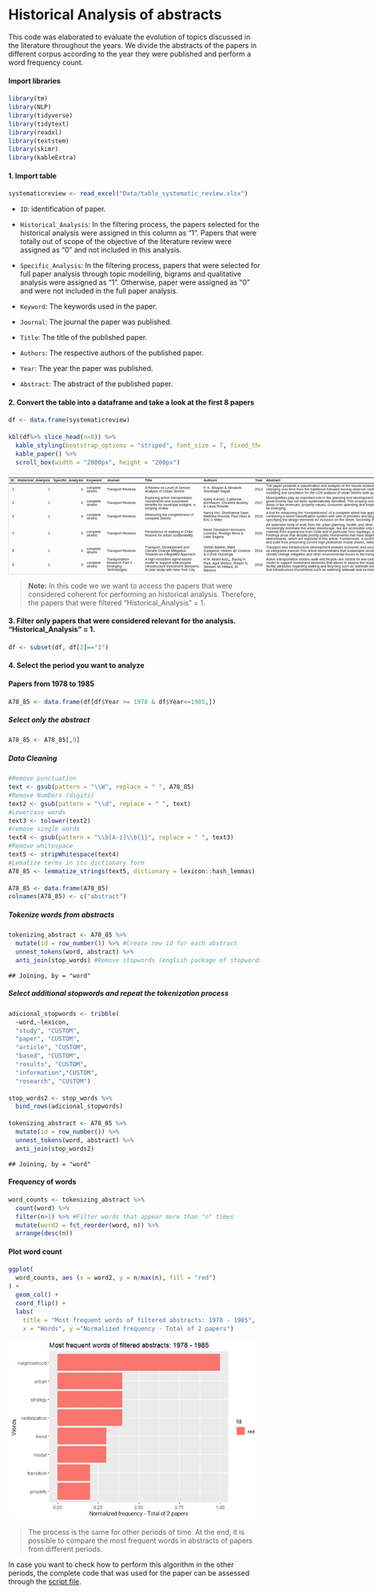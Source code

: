 Historical Analysis of abstracts
================

This code was elaborated to evaluate the evolution of topics discussed
in the literature throughout the years. We divide the abstracts of the
papers in different corpus according to the year they were published and
perform a word frequency count.

#### Import libraries

``` r
library(tm)
library(NLP)
library(tidyverse)
library(tidytext)
library(readxl)
library(textstem)
library(skimr)
library(kableExtra)
```

#### 1. Import table

``` r
systematicreview <- read_excel("Data/table_systematic_review.xlsx")
```

-   `ID`: identification of paper.

-   `Historical_Analysis`: In the filtering process, the papers selected
    for the historical analysis were assigned in this column as “1”.
    Papers that were totally out of scope of the objective of the
    literature review were assigned as “0” and not included in this
    analysis.

-   `Specific_Analysis`: In the filtering process, papers that were
    selected for full paper analysis through topic modelling, bigrams
    and qualitative analysis were assigned as “1”. Otherwise, paper were
    assigned as “0” and were not included in the full paper analysis.

-   `Keyword`: The keywords used in the paper.

-   `Journal`: The journal the paper was published.

-   `Title`: The title of the published paper.

-   `Authors`: The respective authors of the published paper.

-   `Year`: The year the paper was published.

-   `Abstract`: The abstract of the published paper.

#### 2. Convert the table into a dataframe and take a look at the first 8 papers

``` r
df <- data.frame(systematicreview)

kbl(df%>% slice_head(n=8)) %>%
  kable_styling(bootstrap_options = "striped", font_size = 7, fixed_thead = T) %>%
  kable_paper() %>%
  scroll_box(width = "2000px", height = "200px")
```

<div
style="border: 1px solid #ddd; padding: 0px; overflow-y: scroll; height:200px; overflow-x: scroll; width:2000px; ">

<table class="table table-striped lightable-paper" style="font-size: 7px; margin-left: auto; margin-right: auto; font-family: &quot;Arial Narrow&quot;, arial, helvetica, sans-serif; margin-left: auto; margin-right: auto;">
<thead>
<tr>
<th style="text-align:right;position: sticky; top:0; background-color: #FFFFFF;position: sticky; top:0; background-color: #FFFFFF;">
ID
</th>
<th style="text-align:right;position: sticky; top:0; background-color: #FFFFFF;position: sticky; top:0; background-color: #FFFFFF;">
Historical_Analysis
</th>
<th style="text-align:right;position: sticky; top:0; background-color: #FFFFFF;position: sticky; top:0; background-color: #FFFFFF;">
Specific_Analysis
</th>
<th style="text-align:left;position: sticky; top:0; background-color: #FFFFFF;position: sticky; top:0; background-color: #FFFFFF;">
Keyword
</th>
<th style="text-align:left;position: sticky; top:0; background-color: #FFFFFF;position: sticky; top:0; background-color: #FFFFFF;">
Journal
</th>
<th style="text-align:left;position: sticky; top:0; background-color: #FFFFFF;position: sticky; top:0; background-color: #FFFFFF;">
Title
</th>
<th style="text-align:left;position: sticky; top:0; background-color: #FFFFFF;position: sticky; top:0; background-color: #FFFFFF;">
Authors
</th>
<th style="text-align:right;position: sticky; top:0; background-color: #FFFFFF;position: sticky; top:0; background-color: #FFFFFF;">
Year
</th>
<th style="text-align:left;position: sticky; top:0; background-color: #FFFFFF;position: sticky; top:0; background-color: #FFFFFF;">
Abstract
</th>
</tr>
</thead>
<tbody>
<tr>
<td style="text-align:right;">
1
</td>
<td style="text-align:right;">
1
</td>
<td style="text-align:right;">
1
</td>
<td style="text-align:left;">
complete streets
</td>
<td style="text-align:left;">
Transport Reviews
</td>
<td style="text-align:left;">
A Review on Level of Service Analysis of Urban Streets
</td>
<td style="text-align:left;">
P. K. Bhuyan & Minakshi Sheshadri Nayak
</td>
<td style="text-align:right;">
2013
</td>
<td style="text-align:left;">
The paper presents a classification and analysis of the results achieved
using various tools for the estimation of level of service (LOS) of
urban streets. The basic premise of urban streets and LOS are discussed.
LOS is analyzed quantitatively and qualitatively. Average travel speed
(ATS) on street segments is considered as the measure of effectiveness
in defining LOS criteria of an urban street using quantitative methods.
The travel speed data collection procedure has been changing over time
from the traditional followed moving observer method to a distance
measuring instrument and now global positioning system is being
extensively used worldwide. Classifying urban streets into number of
classes and ATSs on street segments into number of LOS categories are
essential components of LOS analysis. Emphasis is put on application of
soft computing techniques such as fuzzy set theory, genetic algorithm,
neural network, cluster analysis and modeling and simulation for the LOS
analysis of urban streets both quantitatively and qualitatively. Quality
of service of urban streets is analyzed using the satisfaction level
that the road user perceived while using the urban road infrastructure.
Possibilities are shown regarding the further improvement in research
methodology.
</td>
</tr>
<tr>
<td style="text-align:right;">
2
</td>
<td style="text-align:right;">
1
</td>
<td style="text-align:right;">
0
</td>
<td style="text-align:left;">
complete streets
</td>
<td style="text-align:left;">
Transport Reviews
</td>
<td style="text-align:left;">
Exploring active transportation investments and associated benefits for
municipal budgets: a scoping review
</td>
<td style="text-align:left;">
Kathy Kornas, Catherine Bornbaum, Christine Bushey & Laura Rosella
</td>
<td style="text-align:right;">
2017
</td>
<td style="text-align:left;">
Municipalities play an important role in the planning and development of
communities that support active transportation (AT), which refers to
human-powered modes of travel, such as walking and cycling.
Municipal-level stakeholders involved in landuse and transportation
infrastructure planning consider multiple social, environmental and
economic considerations to inform decision-making and investments in AT.
Evidence around the fiscal benefits of AT investment for local
governments has not been systematically identified. This scoping review
sought to explore the existing evidence regarding investments in AT and
opportunities for savings on municipal expenditures and revenue
generation. In total, 7060 records were located and screened; of which
162 full-text articles were reviewed. Ultimately, 23 articles met our
inclusion criteria and were included in this review. The available
evidence focuses on potential economic benefits of AT in the areas of
tax revenues, property values, consumer spending and employment, all of
which are relevant sources of revenue generation in municipal operating
budgets. An evidence gap was identified regarding AT infrastructure
investments and benefits corresponding to municipal expenditures
(e.g. maintenance cost savings). Notably, a large portion of literature
was published after 2009, suggesting that municipal-level evidence on
the fiscal benefits of AT investments may just be emerging.
</td>
</tr>
<tr>
<td style="text-align:right;">
3
</td>
<td style="text-align:right;">
1
</td>
<td style="text-align:right;">
0
</td>
<td style="text-align:left;">
complete streets
</td>
<td style="text-align:left;">
Transport Reviews
</td>
<td style="text-align:left;">
Measuring the completeness of complete streets
</td>
<td style="text-align:left;">
Nancy Hui, Shoshanna Saxe, Matthew Roorda, Paul Hess & Eric J. Miller
</td>
<td style="text-align:right;">
2018
</td>
<td style="text-align:left;">
A tool for measuring the “completeness” of a complete street has
applications in developing policy, prioritising areas for infrastructure
investment for a network, and solving the right-of-way allocation
problem for individual streets. A literature review was conducted on the
state-of-art in the assessment complete street designs. Complete streets
assessment requires a context-sensitive approach, thus context-sensitive
standards of “completeness” must first be established by combining a
street classification system with sets of priorities and target
performance levels for the different types of streets. Performance
standards should address a street’s fulfilment of the movement,
environmental, and place functions, and be flexible enough to account
for the many ways that these functions of a street can be fulfilled.
Most frameworks reviewed are unsuitable for evaluating complete streets
because, with few exceptions, they guide street design by specifying the
design elements for inclusion on the street. Secondly, the performance
of a street can be assessed according to transportation, environmental,
and place criteria, and compared to the target performance levels
specified by the street’s classification. As there are many different
impacts to consider on a street, additional work is required to define
the priorities and performance objectives for different types of
streets.
</td>
</tr>
<tr>
<td style="text-align:right;">
4
</td>
<td style="text-align:right;">
1
</td>
<td style="text-align:right;">
0
</td>
<td style="text-align:left;">
complete streets
</td>
<td style="text-align:left;">
Transport Reviews
</td>
<td style="text-align:left;">
Persistence of walking in Chile: lessons for urban sustainability
</td>
<td style="text-align:left;">
Marie Geraldine Herrmann-Lunecke, Rodrigo Mora & Lake Sagaris
</td>
<td style="text-align:right;">
2020
</td>
<td style="text-align:left;">
An extensive body of work from the urban planning, health, and other
disciplines has documented the importance of walking to urban
sustainability from health, safety, security, environmental and other
perspectives. These studies come mainly from countries in North America
and Europe, where the majority of the population relies on cars for
transportation. Notwithstanding, in many countries in the Global South,
walking remains a majority transport mode, while cars increasingly
dominate the urban streetscape, but are accessible only to a minority of
the population. Chile provides fertile terrain for studying this
phenomenon. This article reviews current practice and recent research of
walking in Chile, in light of international findings regarding
walkability, equity and urban sustainability. To elaborate an overview
of the depth and breadth of walking in Chile, an interdisciplinary team
conducted a literature review, examined relevant case study material
from experience from Chile and in particular from Santiago, and
triangulated this mainly qualitative data with results from the
origin-destination survey applied in Chile’s main cities, Chilean
traffic safety data) and results from official transport reports of
other Latin American cities \[Tirachini, A. (2019). South America: The
challenge of transition. In J. Stanley & D. Hensher (Eds.), A research
agenda for transport policy. Northampton, MA: Edward Elgar Publishing\].
Findings show that despite priority public investments that have largely
prioritised infrastructure for cars, walking in Chile has remained as
the majority transport mode up until today, especially for lowermiddle
income groups, and particularly for care-related tasks performed mainly
by women. In this sense, walking in Chile has proven remarkably
persistent. The importance of walking as the main transport mode,
against the odds, reflects economic, cultural, and urban form
determinants, which are explored in this article. Furthermore, a recent
upsurge in public interest and community design initiatives to improve
walking, particularly the generation of a Chilean approach to “complete
streets” has emerged, opening up opportunities to challenge Chile’s
version of automobility in favour of more equitable, active and public
transportation modes. There is, therefore, in Chile an opportunity to
prioritise the walking mode, improve infrastructure for walkers and
build from preserving current high pedestrian modal shares, rather than
having to reverse widespread car use, as occurs in many countries in
Europe and North America. This potential is highly relevant as these
conditions are similar to those in other Latin American cities and,
potentially, other cities elsewhere in the Global South.
</td>
</tr>
<tr>
<td style="text-align:right;">
5
</td>
<td style="text-align:right;">
1
</td>
<td style="text-align:right;">
0
</td>
<td style="text-align:left;">
complete streets
</td>
<td style="text-align:left;">
Transport Reviews
</td>
<td style="text-align:left;">
Transport, Development and Climate Change Mitigation: Towards an
Integrated Approach
</td>
<td style="text-align:left;">
Stefan Bakker, Mark Zuidgeest, Heleen de Coninck & Cornie Huizenga
</td>
<td style="text-align:right;">
2014
</td>
<td style="text-align:left;">
Transport and infrastructure development enables economic and social
development, but is often detrimental to sustainable development due to
congestion, accidents, air pollution, as well as greenhouse gas
emissions. Various policy frameworks have been created to connect
transport with development, development with climate change and climate
change mitigation with the transport sector. However, so far no
consistent framework exists that addresses these three areas in an
integrated manner.This article demonstrates that sustainable development
of the transport sector is not viable on the longer term in the absence
of such a three-way framework. First, current perspectives and practices
on transport and (sustainable) development are reviewed, demonstrating
that outcomes and policies are not consistently positive on all three
dimensions. The article then re-evaluates the Avoid–Shift–Improve (ASI)
approach, initially developed to address climate change mitigation and
other environmental issues in the transport sector, adding two
perspectives on sustainable development that are not generally taken
into account when discussing ASI: transition theory and sustainable
lifestyles. Together with attention to the development function of
transport by incorporating Access into ASI, this could enable a more
long-term sustainability-oriented view on transport, development and
climate mitigation.
</td>
</tr>
<tr>
<td style="text-align:right;">
6
</td>
<td style="text-align:right;">
1
</td>
<td style="text-align:right;">
0
</td>
<td style="text-align:left;">
complete streets
</td>
<td style="text-align:left;">
Transportation Research Part C - Emerging Technologies
</td>
<td style="text-align:left;">
A high resolution agent-based model to support walk-bicycle
infrastructure investment decisions: A case study with New York City
</td>
<td style="text-align:left;">
H.M. Abdul Aziz⁎, Byung H. Park, April Morton, Robert N. Stewart, M.
Hilliard, M. Maness
</td>
<td style="text-align:right;">
2018
</td>
<td style="text-align:left;">
Active transportation modes–walk and bicycle–are central for low carbon
transport, healthy living, and complete streets initiative. Building a
community with amenable walk and bicycle facilities asks for smart
planning and investments. It is critical to investigate the impact of
infrastructure building or expansion on the overall walk and bicycle
mode usage prior to making investment choices utilizing public tax
money. This research developed a high performance agent-based model to
support investment decisions that allows to assess the impact of changes
in walk-bike infrastructures at a fine spatial resolution (e.g., block
group level). We built the agentbased model (ABM) in Repast-HPC platform
and calibrated the model using Simultaneous Perturbation Stochastic
Simulation (SPSA) technique. The ABM utilizes data from a synthetic
population simulator that generates agents with corresponding
socio-demographic characteristics, and integrates facility attributes
regarding walking and bicycling such as sidewalk width and total length
bike lane into the mode choice decision making process. Moreover, the
ABM accounts for the effect of social interactions among agents who
share identical home and work geographic locations. Finally, GIS-based
maps are developed at block group resolution that allows examining the
effect of walk-bike infrastructure related investments. The results from
New York City case study indicate that infrastructure investments such
as widening sidewalk and increasing bike lane network can positively
influence the active transportation mode choices. Also, the impact
varies with geographic locations–different boroughs of New York City
will have different impacts. Our ABM simulation results also indicate
that social promotions foucsing on active transportation can positively
reinforce the impacts of infrastructure changes.
</td>
</tr>
<tr>
<td style="text-align:right;">
7
</td>
<td style="text-align:right;">
1
</td>
<td style="text-align:right;">
0
</td>
<td style="text-align:left;">
complete streets
</td>
<td style="text-align:left;">
Landscape and Urban Planning
</td>
<td style="text-align:left;">
An economic analysis of complete streets policies
</td>
<td style="text-align:left;">
Donald VandegriftNicholas Zanoni
</td>
<td style="text-align:right;">
2018
</td>
<td style="text-align:left;">
This paper tests whether adoption of a Complete Streets policy (a
transport policy and design approach that requires streets to be
designed and operated to allow equal access to all people and major
forms of transportation, rather than just motor vehicles) has amenity
value for local residents by analyzing the link between Complete Streets
policy adoption and house prices using a difference-in-differences
matching procedure (DIDMP). We employ this DIDMP because commonly
employed least-squares-regression techniques may fail to fully account
for selection effects. We show that commonly employed
least-squares-regression techniques generally overestimate the effect of
a Complete Streets policy and using DIDMP wefind that Complete Streets
policy adoption had no statistically significant effect on house prices
</td>
</tr>
<tr>
<td style="text-align:right;">
8
</td>
<td style="text-align:right;">
1
</td>
<td style="text-align:right;">
0
</td>
<td style="text-align:left;">
complete streets
</td>
<td style="text-align:left;">
Transportation Research Part D - Transport and Environment
</td>
<td style="text-align:left;">
Changes of street use and on-road air quality before and after complete
street retrofit: An exploratory case study in Santa Monica, California
</td>
<td style="text-align:left;">
Shi Shu, David C. Quiros, Rui Wang, Yifang Zhu
</td>
<td style="text-align:right;">
2014
</td>
<td style="text-align:left;">
The California Complete Streets Act of 2008 requires local governments
to update general plans so that new construction or modification of
roadways considers all transportation modes, which include but are not
limited to walking, cycling, and driving. This work evaluates the effect
of a complete street retrofit on Ocean Park Boulevard (hereafter
referred to as ‘‘the retrofit’’) in Santa Monica, California, in terms
of the street use by different transportation modes and corresponding
ultrafine particle (UFP) and fine particle (PM2.5) concentrations. After
subtracting background concentrations, UFP decreased after the retrofit
by 4200 particles cm 3 while PM2.5 had no statistically significant
change. The emission-weighted traffic volume, an index used to account
for flows of vehicles with different pollutant-emitting capacities,
decreased 26%, which may explain why UFP reductions were observed while
total traffic flow remained the same. The number of pedestrians
increased by 37% compared to pre-retrofit conditions and the number of
cyclists remained approximately the same. Although no causality could be
reached, this study observed improved air quality on street after
retrofit. Nonetheless, a full evaluation of the health impacts of the
retrofit requires further information about how travel behavior, not
just traffic, has changed.
</td>
</tr>
</tbody>
</table>

</div>

> **Note:** In this code we we want to access the papers that were
> considered coherent for performing an historical analysis. Therefore,
> the papers that were filtered “Historical_Analysis” = 1.

#### 3. Filter only papers that were considered relevant for the analysis. “Historical_Analysis” = 1.

``` r
df <- subset(df, df[2]=="1") 
```

#### 4. Select the period you want to analyze

#### Papers from 1978 to 1985

``` r
A78_85 <- data.frame(df[df$Year >= 1978 & df$Year<=1985,])
```

##### Select only the abstract

``` r
A78_85 <- A78_85[,9]
```

##### Data Cleaning

``` r
#Remove punctuation
text <- gsub(pattern = "\\W", replace = " ", A78_85)
#Remove Numbers (digits)
text2 <- gsub(pattern = "\\d", replace = " ", text)
#Lowercase words
text3 <- tolower(text2)
#remove single words 
text4 <- gsub(pattern = "\\b[A-z]\\b{1}", replace = " ", text3) 
#Remove whitespace
text5 <- stripWhitespace(text4)
#Lematize terms in its dictionary form
A78_85 <- lemmatize_strings(text5, dictionary = lexicon::hash_lemmas)

A78_85 <- data.frame(A78_85)
colnames(A78_85) <- c("abstract")
```

##### Tokenize words from abstracts

``` r
tokenizing_abstract <- A78_85 %>%
  mutate(id = row_number()) %>% #Create new id for each abstract
  unnest_tokens(word, abstract) %>%
  anti_join(stop_words) #Remove stopwords (english package of stopwords)
```

    ## Joining, by = "word"

##### Select additional stopwords and repeat the tokenization process

``` r
adicional_stopwords <- tribble(
  ~word,~lexicon,
  "study", "CUSTOM",
  "paper", "CUSTOM",
  "article", "CUSTOM",
  "based", "CUSTOM",
  "results", "CUSTOM",
  "information","CUSTOM",
  "research", "CUSTOM")

stop_words2 <- stop_words %>%
  bind_rows(adicional_stopwords) 

tokenizing_abstract <- A78_85 %>%
  mutate(id = row_number()) %>% 
  unnest_tokens(word, abstract) %>%
  anti_join(stop_words2) 
```

    ## Joining, by = "word"

#### Frequency of words

``` r
word_counts <- tokenizing_abstract %>%
  count(word) %>%
  filter(n>1) %>% #Filter words that appear more than "n" times
  mutate(word2 = fct_reorder(word, n)) %>% 
  arrange(desc(n)) 
```

#### Plot word count

``` r
ggplot(
  word_counts, aes (x = word2, y = n/max(n), fill = "red")
) +
  geom_col() + 
  coord_flip() + 
  labs(
    title = "Most frequent words of filtered abstracts: 1978 - 1985",
    x = "Words", y ="Normalized frequency - Total of 2 papers")
```

![](Historical_Context_Abs_TM_files/figure-gfm/unnamed-chunk-11-1.png)<!-- -->

> The process is the same for other periods of time. At the end, it is
> possible to compare the most frequent words in abstracts of papers
> from different periods.

In case you want to check how to perform this algorithm in the other
periods, the complete code that was used for the paper can be assessed
through the [script file](Scripts/Script_Historical_Analysis.R).

